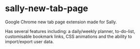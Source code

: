 # sally-new-tab-page
Google Chrome new tab page extension made for Sally.

Has several features including: a daily/weekly planner, to-do-list, customisable bookmark links, CSS animations and the ability to import/export user data.
